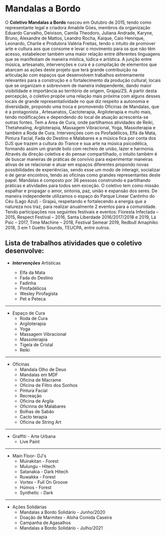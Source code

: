 # Mandalas a Bordo 


O __Coletivo Mandalas a Bordo__ nasceu em Outubro de 2015, tendo como representante legal e criadora Amabile Góes, membros da organização Eduardo Carvalho, Deivison, Camila Theodoro, Juliana Andrade, Karyne, Bruno, Alexandre de Mattos, Leandro Rocha, Kaique, Caio Henrique, Leonardo, Charlie e Produtora Valéria Freitas, tendo o intuito de promover arte e cultura aos que consome e levar o movimento para os que não têm acesso, estabelecer também uma maior relação entre diferentes linguagens que se manifestam de maneira mística, lúdica e artística. A junção entre música, artesanato, intervenções e cura é a compilação de elementos que abarcam as ações deste projeto que terá grande contribuição na articulação com espaços que desenvolvem trabalhos extremamente relevantes para a construção e o fortalecimento da produção cultural, locais que se organizam e sobrevivem de maneira independente, dando maior visibilidade e importância ao território de origem, Grajaú/ZS. A partir desta percepção, o coletivo propõe uma relação mais próxima com alguns desses locais de grande representatividade no que diz respeito a autonomia e diversidade, propondo uma troca e promovendo Oficinas de Mandalas, que é a protagonista , Artesanatos, Cactoterapia, Argiloterapia e muito mais, tendo modificações e dependendo do local de atuação acrescenta-se outras fontes. 
Tem a Area de Cura, onde partilhamos atividades de Reiki, Thetahealing, Argiloterapia, Massagem Vibracional, Yoga, Massoterapia e também a Roda de Cura. Intervenções com os Pirofadélicos, Elfa da Mata, Pintura Facial, Fada do Destino e Malabares e a música fica por conta dos DJS que trazem a cultura do Trance e sua arte na música psicodélica, formando assim um grande bolo com recheio de união, lazer e harmonia. Através da direção coletiva e do pensar compartilhado, o intuito também é de buscar maneiras de práticas de convívio para experimentar maneiras ativas de se relacionar e atuar em espaços diferentes propondo novas possibilidades de experiências, sendo esse um modo de interagir, socializar e de gerar encontros, tendo as oficinas como grandes representantes deste papel. Mandalas é composto por 36 pessoas construindo e partilhando práticas e atividades para todos sem exceção. O coletivo tem como missão espalhar e propagar o amor, sintonia, paz, união e expansão dos seres.
De maneira independente utilizamos o espaço do Parque Linear Cantinho do Céu (Lago Azul) - Grajaú, respeitando e fortalecendo a energia que a natureza nos traz, para realizar anualmente 2 eventos para a comunidade. Tendo participações nos seguintes festivais e eventos: Floresta Infectada – 2015, Respect Festival – 2016, Santa Liberdade 2016/2017/2018 e 2019, Lá Psic – 2017, Time Machine – 2018, Festival Semear 2019, Redbull Amaphiko 2018, 3 em 1 Guetto Sounds, TEUCPA, entre outros.
 
## Lista de trabalhos atividades que o coletivo desenvolve:

* *__Intervenções__* Artisticas

   * Elfa da Mata
   * Fada do Destino
   * Fadinha
   * Pirofadélicos
   * Wesley Pirofagista
   * Pet e Peteca

***

* Espaço de Cura
   * Roda de Cura 
   * Argiloterapia
   * Yoga
   * Massagem Vibracional
   * Massoterapia
   * Tigela de Cristal 
   * Reiki

***

* Oficinas
   * Mandala Olho de Deus
   * Mandalas em MDF
   * Oficina de Macrame
   * Oficina de Filtro dos Sonhos
   * Pintura Facial 
   * Recreação 
   * Oficina de Argila
   * Oficinna de Malabares
   * Bolhas de Sabão 
   * Cacto terapia
   * Oficina de String Art
   
***

* Graffiti - Arte Urbana
   * Live Paint

***

* Main Floor- DJ's
   * Muirakitan - Forest
   * Mulungu - Hitech
   * Satanakia - Dark Hitech
   * Ruwakka - Forest 
   * Vortex - Full On Groove
   * Húmos - Forest
   * Synthetic - Dark

***

* Ações Solidárias
   * Mandalas a Bordo Solidário - Junho/2020
   * Doação de Marmitex - Aloha Comida Caseira
   * Campanha de Agasalhos
   * Mandalas a Bordo Solidário - Julho/2021
 
